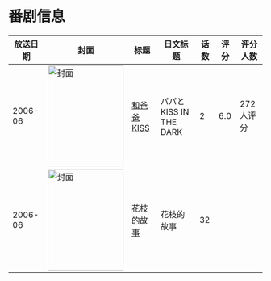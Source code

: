# 番剧信息

|放送日期|封面|标题|日文标题|话数|评分|评分人数|
|---|---|---|---|---|---|---|
|2006-06|<img src="//lain.bgm.tv/pic/cover/c/a6/2a/10555_I7Cha.jpg" alt="封面" style="width:150px;height:200px;object-fit:cover;">|[和爸爸KISS](https://bangumi.tv/subject/10555)|パパと KISS IN THE DARK|2|6.0|272人评分|
|2006-06|<img src="//lain.bgm.tv/pic/cover/c/d7/03/530903_1311z.jpg" alt="封面" style="width:150px;height:200px;object-fit:cover;">|[花枝的故事](https://bangumi.tv/subject/530903)|花枝的故事|32|||
